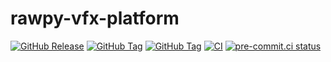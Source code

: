 # rawpy-vfx-platform

[![GitHub Release](https://img.shields.io/github/v/release/Glatzel/rawpy-vfx?label=VFX%20Reference%20Platform)](https://vfxplatform.com/)
[![GitHub Tag](https://img.shields.io/github/v/tag/letmaik/rawpy?label=rawpy)](https://github.com/letmaik/rawpy)
[![GitHub Tag](https://img.shields.io/github/v/tag/LibRaw/LibRaw?label=LibRaw)](https://github.com/LibRaw/LibRaw)
[![CI](https://github.com/Glatzel/rawpy-vfx/actions/workflows/ci.yml/badge.svg?branch=main&event=push)](https://github.com/Glatzel/rawpy-vfx/actions/workflows/ci.yml)
[![pre-commit.ci status](https://results.pre-commit.ci/badge/github/Glatzel/rawpy-vfx/main.svg)](https://results.pre-commit.ci/latest/github/Glatzel/rawpy-vfx/main)
